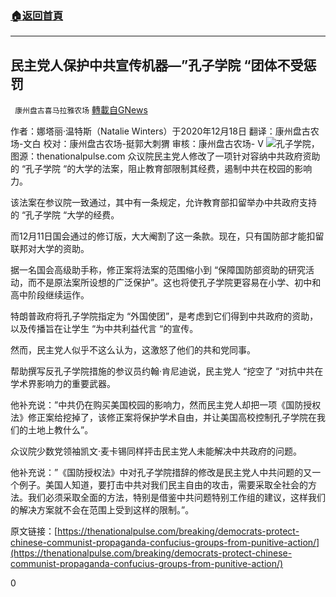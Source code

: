 ###  [:house:返回首頁](https://github.com/ourhimalayas/txt)
---

## 民主党人保护中共宣传机器—&#8221;孔子学院 &#8220;团体不受惩罚
` 康州盘古喜马拉雅农场` [轉載自GNews](https://gnews.org/zh-hans/667296/)

作者：娜塔丽·温特斯（Natalie Winters）于2020年12月18日
翻译：康州盘古农场-文白
校对：康州盘古农场-挺郭大刺猬
审核：康州盘古农场- V
![]()![](https://gnews-media-offload.s3.amazonaws.com/wp-content/uploads/2020/12/19160849/Confucius_Institute_Troy_University_nationalpulse.jpg)孔子学院，图源：thenationalpulse.com
众议院民主党人修改了一项针对容纳中共政府资助的 “孔子学院 “的大学的法案，阻止教育部限制其经费，遏制中共在校园的影响力。

该法案在参议院一致通过，其中有一条规定，允许教育部扣留举办中共政府支持的 “孔子学院 “大学的经费。

而12月11日国会通过的修订版，大大阉割了这一条款。现在，只有国防部才能扣留联邦对大学的资助。

据一名国会高级助手称，修正案将法案的范围缩小到 “保障国防部资助的研究活动，而不是原法案所设想的广泛保护”。这也将使孔子学院更容易在小学、初中和高中阶段继续运作。

特朗普政府将孔子学院指定为 “外国使团”，是考虑到它们得到中共政府的资助，以及传播旨在让学生 “为中共利益代言 “的宣传。

然而，民主党人似乎不这么认为，这激怒了他们的共和党同事。

帮助撰写反孔子学院措施的参议员约翰·肯尼迪说，民主党人 “挖空了 “对抗中共在学术界影响力的重要武器。

他补充说：”中共仍在购买美国校园的影响力，然而民主党人却把一项《国防授权法》修正案给挖掉了，该修正案将保护学术自由，并让美国高校控制孔子学院在我们的土地上教什么”。

众议院少数党领袖凯文·麦卡锡同样抨击民主党人未能解决中共政府的问题。

他补充说：”《国防授权法》中对孔子学院措辞的修改是民主党人中共问题的又一个例子。美国人知道，要打击中共对我们民主自由的攻击，需要采取全社会的方法。我们必须采取全面的方法，特别是借鉴中共问题特别工作组的建议，这样我们的解决方案就不会在范围上受到这样的限制。”。

原文链接：[https://thenationalpulse.com/breaking/democrats-protect-chinese-communist-propaganda-confucius-groups-from-punitive-action/](https://thenationalpulse.com/breaking/democrats-protect-chinese-communist-propaganda-confucius-groups-from-punitive-action/)

0
